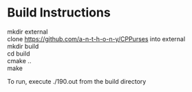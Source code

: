 # Build Instructions
mkdir external  
clone https://github.com/a-n-t-h-o-n-y/CPPurses into external  
mkdir build  
cd build  
cmake ..  
make  

To run, execute ./190.out from the build directory
